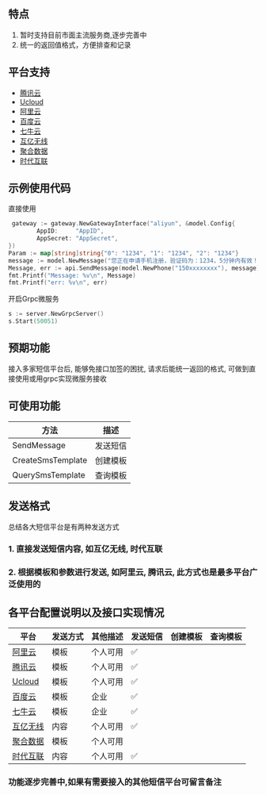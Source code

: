 ## 特点

1. 暂时支持目前市面主流服务商,逐步完善中
2. 统一的返回值格式，方便排查和记录

## 平台支持

* [腾讯云](https://cloud.tencent.com/product/sms)
* [Ucloud](https://www.ucloud.cn)
* [阿里云](https://www.aliyun.com/)
* [百度云](https://cloud.baidu.com/)
* [七牛云](https://www.qiniu.com/)
* [互亿无线](https://www.ihuyi.com/)
* [聚合数据](https://www.juhe.cn/)
* [时代互联](https://www.now.cn)

## 示例使用代码
直接使用
```go
 gateway := gateway.NewGatewayInterface("aliyun", &model.Config{
	 	AppID:     "AppID",
	 	AppSecret: "AppSecret",
})
Param := map[string]string{"0": "1234", "1": "1234", "2": "1234"}
message := model.NewMessage("您正在申请手机注册，验证码为：1234，5分钟内有效！", "", "", Param)
Message, err := api.SendMessage(model.NewPhone("150xxxxxxxx"), message)
fmt.Printf("Message: %v\n", Message)
fmt.Printf("err: %v\n", err)
```

开启Grpc微服务
```go
s := server.NewGrpcServer()
s.Start(50051)
```

## 预期功能  

接入多家短信平台后, 能够免接口加签的困扰, 请求后能统一返回的格式, 可做到直接使用或用grpc实现微服务接收

## 可使用功能  

| 方法              |   描述   |
| ----------------- | :------: |
| SendMessage       | 发送短信 |
| CreateSmsTemplate | 创建模板 |
| QuerySmsTemplate  | 查询模板 |

## 发送格式

总结各大短信平台是有两种发送方式

### 1. 直接发送短信内容, 如互亿无线, 时代互联

### 2. 根据模板和参数进行发送, 如阿里云, 腾讯云, 此方式也是最多平台广泛使用的

## 各平台配置说明以及接口实现情况

| 平台                                            | 发送方式 | 其他描述 | 发送短信 | 创建模板 | 查询模板 |
| ----------------------------------------------- | -------- | -------- | -------- | -------- | :------: |
| [阿里云](https://www.aliyun.com/)               | 模板     |     个人可用     | ✅        |         |         |
| [腾讯云](https://cloud.tencent.com/product/sms) | 模板     |    个人可用      | ✅        |          |          |
| [Ucloud](https://www.ucloud.cn)                 | 模板     |    个人可用      | ✅        |          |          |
| [百度云](https://cloud.baidu.com/)              | 模板     |    企业      | ✅        |          |          |
| [七牛云](https://www.qiniu.com/)                | 模板     |    企业      | ✅        |          |          |
| [互亿无线](https://www.ihuyi.com/)              | 内容     |     个人可用       | ✅        |          |          |
| [聚合数据](https://www.juhe.cn/)                | 模板     |     个人可用       |       |          |          |
| [时代互联](https://www.now.cn)                  | 内容     |     个人可用       | ✅        |          |          |

### 功能逐步完善中,如果有需要接入的其他短信平台可留言备注